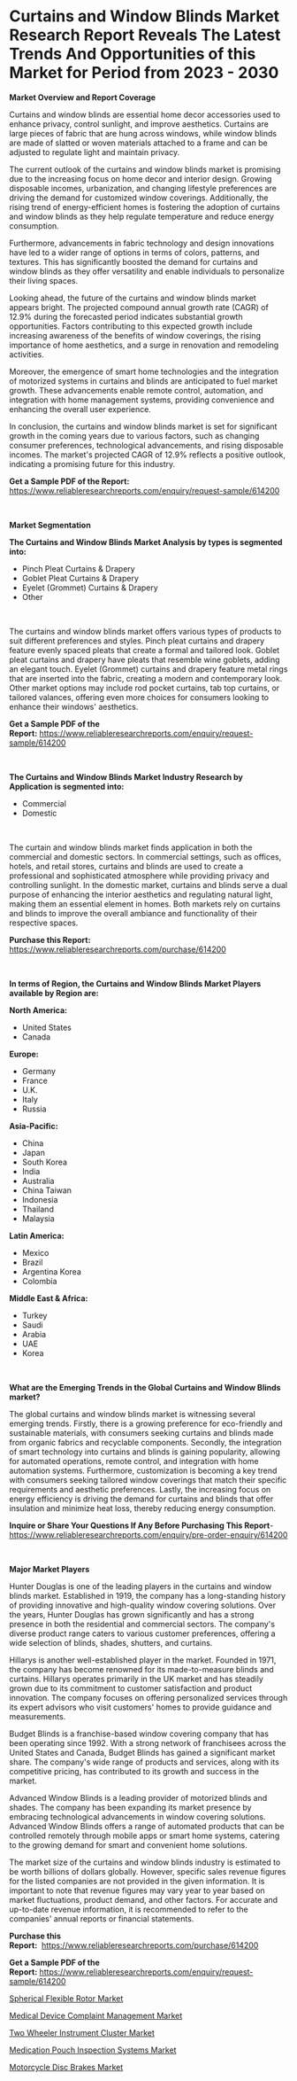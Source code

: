 <p><h1>Curtains and Window Blinds Market Research Report Reveals The Latest Trends And Opportunities of this Market for Period from 2023 - 2030</h1></p><p><strong>Market Overview and Report Coverage</strong></p>
<p><p>Curtains and window blinds are essential home decor accessories used to enhance privacy, control sunlight, and improve aesthetics. Curtains are large pieces of fabric that are hung across windows, while window blinds are made of slatted or woven materials attached to a frame and can be adjusted to regulate light and maintain privacy.</p><p>The current outlook of the curtains and window blinds market is promising due to the increasing focus on home decor and interior design. Growing disposable incomes, urbanization, and changing lifestyle preferences are driving the demand for customized window coverings. Additionally, the rising trend of energy-efficient homes is fostering the adoption of curtains and window blinds as they help regulate temperature and reduce energy consumption.</p><p>Furthermore, advancements in fabric technology and design innovations have led to a wider range of options in terms of colors, patterns, and textures. This has significantly boosted the demand for curtains and window blinds as they offer versatility and enable individuals to personalize their living spaces.</p><p>Looking ahead, the future of the curtains and window blinds market appears bright. The projected compound annual growth rate (CAGR) of 12.9% during the forecasted period indicates substantial growth opportunities. Factors contributing to this expected growth include increasing awareness of the benefits of window coverings, the rising importance of home aesthetics, and a surge in renovation and remodeling activities.</p><p>Moreover, the emergence of smart home technologies and the integration of motorized systems in curtains and blinds are anticipated to fuel market growth. These advancements enable remote control, automation, and integration with home management systems, providing convenience and enhancing the overall user experience.</p><p>In conclusion, the curtains and window blinds market is set for significant growth in the coming years due to various factors, such as changing consumer preferences, technological advancements, and rising disposable incomes. The market's projected CAGR of 12.9% reflects a positive outlook, indicating a promising future for this industry.</p></p>
<p><strong>Get a Sample PDF of the Report:</strong> <a href="https://www.reliableresearchreports.com/enquiry/request-sample/614200">https://www.reliableresearchreports.com/enquiry/request-sample/614200</a></p>
<p>&nbsp;</p>
<p><strong>Market Segmentation</strong></p>
<p><strong>The Curtains and Window Blinds Market Analysis by types is segmented into:</strong></p>
<p><ul><li>Pinch Pleat Curtains & Drapery</li><li>Goblet Pleat Curtains & Drapery</li><li>Eyelet (Grommet) Curtains & Drapery</li><li>Other</li></ul></p>
<p>&nbsp;</p>
<p><p>The curtains and window blinds market offers various types of products to suit different preferences and styles. Pinch pleat curtains and drapery feature evenly spaced pleats that create a formal and tailored look. Goblet pleat curtains and drapery have pleats that resemble wine goblets, adding an elegant touch. Eyelet (Grommet) curtains and drapery feature metal rings that are inserted into the fabric, creating a modern and contemporary look. Other market options may include rod pocket curtains, tab top curtains, or tailored valances, offering even more choices for consumers looking to enhance their windows' aesthetics.</p></p>
<p><strong>Get a Sample PDF of the Report:</strong>&nbsp;<a href="https://www.reliableresearchreports.com/enquiry/request-sample/614200">https://www.reliableresearchreports.com/enquiry/request-sample/614200</a></p>
<p>&nbsp;</p>
<p><strong>The Curtains and Window Blinds Market Industry Research by Application is segmented into:</strong></p>
<p><ul><li>Commercial</li><li>Domestic</li></ul></p>
<p>&nbsp;</p>
<p><p>The curtain and window blinds market finds application in both the commercial and domestic sectors. In commercial settings, such as offices, hotels, and retail stores, curtains and blinds are used to create a professional and sophisticated atmosphere while providing privacy and controlling sunlight. In the domestic market, curtains and blinds serve a dual purpose of enhancing the interior aesthetics and regulating natural light, making them an essential element in homes. Both markets rely on curtains and blinds to improve the overall ambiance and functionality of their respective spaces.</p></p>
<p><strong>Purchase this Report:</strong>&nbsp; <a href="https://www.reliableresearchreports.com/purchase/614200">https://www.reliableresearchreports.com/purchase/614200</a></p>
<p>&nbsp;</p>
<p><strong>In terms of Region, the Curtains and Window Blinds Market Players available by Region are:</strong></p>
<p>
    <p> <strong> North America: </strong>
        <ul>
            <li>United States</li>
            <li>Canada</li>
        </ul>
        </p> 
    <p> <strong> Europe: </strong>
        <ul>
            <li>Germany</li>
            <li>France</li>
            <li>U.K.</li>
            <li>Italy</li>
            <li>Russia</li>
        </ul>
        </p> 
    <p> <strong> Asia-Pacific: </strong>
        <ul>
            <li>China</li>
            <li>Japan</li>
            <li>South Korea</li>
            <li>India</li>
            <li>Australia</li>
            <li>China Taiwan</li>
            <li>Indonesia</li>
            <li>Thailand</li>
            <li>Malaysia</li>
        </ul>
        </p> 
    <p> <strong> Latin America: </strong>
        <ul>
            <li>Mexico</li>
            <li>Brazil</li>
            <li>Argentina Korea</li>
            <li>Colombia</li>
        </ul>
        </p> 
    <p> <strong> Middle East & Africa: </strong>
        <ul>
            <li>Turkey</li>
            <li>Saudi</li>
            <li>Arabia</li>
            <li>UAE</li>
            <li>Korea</li>
        </ul>
    </p>
    </p>
<p>&nbsp;</p>
<p><strong>What are the Emerging Trends in the Global Curtains and Window Blinds market?</strong></p>
<p><p>The global curtains and window blinds market is witnessing several emerging trends. Firstly, there is a growing preference for eco-friendly and sustainable materials, with consumers seeking curtains and blinds made from organic fabrics and recyclable components. Secondly, the integration of smart technology into curtains and blinds is gaining popularity, allowing for automated operations, remote control, and integration with home automation systems. Furthermore, customization is becoming a key trend with consumers seeking tailored window coverings that match their specific requirements and aesthetic preferences. Lastly, the increasing focus on energy efficiency is driving the demand for curtains and blinds that offer insulation and minimize heat loss, thereby reducing energy consumption.</p></p>
<p><strong>Inquire or Share Your Questions If Any Before Purchasing This Report</strong>- <a href="https://www.reliableresearchreports.com/enquiry/pre-order-enquiry/614200">https://www.reliableresearchreports.com/enquiry/pre-order-enquiry/614200</a></p>
<p>&nbsp;</p>
<p><strong>Major Market Players</strong></p>
<p><p>Hunter Douglas is one of the leading players in the curtains and window blinds market. Established in 1919, the company has a long-standing history of providing innovative and high-quality window covering solutions. Over the years, Hunter Douglas has grown significantly and has a strong presence in both the residential and commercial sectors. The company's diverse product range caters to various customer preferences, offering a wide selection of blinds, shades, shutters, and curtains.</p><p>Hillarys is another well-established player in the market. Founded in 1971, the company has become renowned for its made-to-measure blinds and curtains. Hillarys operates primarily in the UK market and has steadily grown due to its commitment to customer satisfaction and product innovation. The company focuses on offering personalized services through its expert advisors who visit customers' homes to provide guidance and measurements.</p><p>Budget Blinds is a franchise-based window covering company that has been operating since 1992. With a strong network of franchisees across the United States and Canada, Budget Blinds has gained a significant market share. The company's wide range of products and services, along with its competitive pricing, has contributed to its growth and success in the market.</p><p>Advanced Window Blinds is a leading provider of motorized blinds and shades. The company has been expanding its market presence by embracing technological advancements in window covering solutions. Advanced Window Blinds offers a range of automated products that can be controlled remotely through mobile apps or smart home systems, catering to the growing demand for smart and convenient home solutions.</p><p>The market size of the curtains and window blinds industry is estimated to be worth billions of dollars globally. However, specific sales revenue figures for the listed companies are not provided in the given information. It is important to note that revenue figures may vary year to year based on market fluctuations, product demand, and other factors. For accurate and up-to-date revenue information, it is recommended to refer to the companies' annual reports or financial statements.</p></p>
<p><strong>Purchase this Report:</strong>&nbsp;&nbsp;<a href="https://www.reliableresearchreports.com/purchase/614200">https://www.reliableresearchreports.com/purchase/614200</a></p>
<p></p>
<p><strong>Get a Sample PDF of the Report:</strong>&nbsp;<a href="https://www.reliableresearchreports.com/enquiry/request-sample/614200">https://www.reliableresearchreports.com/enquiry/request-sample/614200</a></p>
<p><p><a href="https://www.linkedin.com/pulse/spherical-flexible-rotor-market-research-report-provides-lseje/">Spherical Flexible Rotor Market</a></p><p><a href="https://medium.com/@melissaarnold2022/medical-device-complaint-management-market-the-key-to-successful-business-strategy-forecast-till-769a712c9f3d">Medical Device Complaint Management Market</a></p><p><a href="https://github.com/gdfhhhj/Market-Research-Report-List-1/blob/main/two-wheeler-instrument-cluster-market.md">Two Wheeler Instrument Cluster Market</a></p><p><a href="https://medium.com/@heatherhall44/medication-pouch-inspection-systems-market-research-report-its-history-and-forecast-2023-to-2030-f1a6081b1bb9">Medication Pouch Inspection Systems Market</a></p><p><a href="https://github.com/gulaimolin/Market-Research-Report-List-1/blob/main/motorcycle-disc-brakes-market.md">Motorcycle Disc Brakes Market</a></p></p>